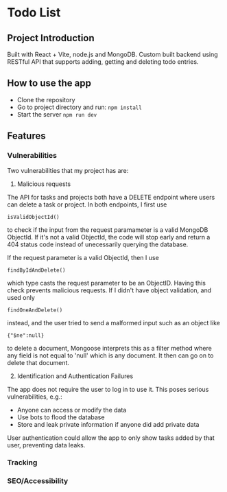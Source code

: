 # Todo List

## Project Introduction

Built with React + Vite, node.js and MongoDB. Custom built backend using RESTful API that supports adding, getting and deleting todo entries.

## How to use the app

- Clone the repository
- Go to project directory and run:
  `npm install`
- Start the server
  `npm run dev`

## Features

### Vulnerabilities

Two vulnerabilities that my project has are:

1. Malicious requests

The API for tasks and projects both have a DELETE endpoint where users can delete a task or project. In both endpoints, I first use

```
isValidObjectId()
```

to check if the input from the request paramameter is a valid MongoDB ObjectId. If it's not a valid ObjectId, the code will stop early and return a 404 status code instead of unecessarily querying the database.

If the request parameter is a valid ObjectId, then I use

```
findByIdAndDelete()
```

which type casts the request parameter to be an ObjectID. Having this check prevents malicious requests. If I didn't have object validation, and used only

```
findOneAndDelete()
```

instead, and the user tried to send a malformed input such as an object like

```
{"$ne":null}
```

to delete a document, Mongoose interprets this as a filter method where any field is not equal to 'null' which is any document. It then can go on to delete that document.

2. Identification and Authentication Failures

The app does not require the user to log in to use it. This poses serious vulnerabilities, e.g.:

- Anyone can access or modify the data
- Use bots to flood the database
- Store and leak private information if anyone did add private data

User authentication could allow the app to only show tasks added by that user, preventing data leaks.

### Tracking

### SEO/Accessibility
